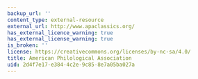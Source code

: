 ```yaml
---
backup_url: ''
content_type: external-resource
external_url: http://www.apaclassics.org/
has_external_licence_warning: true
has_external_license_warning: true
is_broken: ''
license: https://creativecommons.org/licenses/by-nc-sa/4.0/
title: American Philological Association
uid: 2d4f7e17-e384-4c2e-9c85-8e7a05ba027a
---
```

